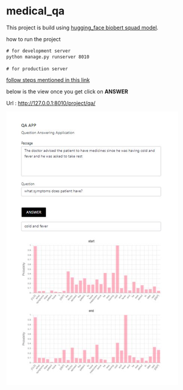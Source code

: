 # medical_qa

This project is build using [hugging_face biobert squad model](https://huggingface.co/clagator/biobert_squad2_cased).

how to run the project
    
    # for development server
    python manage.py runserver 8010

    # for production server 
[follow steps mentioned in this link](https://medium.com/analytics-vidhya/dajngo-with-nginx-gunicorn-aaf8431dc9e0)

below is the view once you get click on **ANSWER**

Url : http://127.0.0.1:8010/project/qa/

![images](images/view.JPG)



